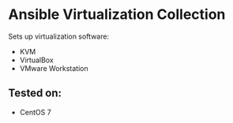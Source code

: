Ansible Virtualization Collection
=================================

Sets up virtualization software:
- KVM
- VirtualBox
- VMware Workstation

Tested on:
----------

- CentOS 7
